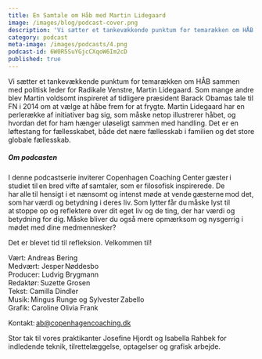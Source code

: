```yaml
---
title: En Samtale om Håb med Martin Lidegaard
image: /images/blog/podcast-cover.png
description: 'Vi sætter et tankevækkende punktum for temarækken om HÅB sammen med politisk leder for Radikale Venstre, Martin Lidegaard. Som mange andre blev Martin voldsomt inspireret af tidligere præsident Barack Obamas tale til FN i 2014 om at vælge at håbe frem for at frygte. Martin Lidegaard har en perlerække af initiativer bag sig, som måske netop illustrerer håbet, og hvordan det for ham hænger uløseligt sammen med handling. Det er en løftestang for fællesskabet, både det nære fællesskab i familien og det store globale fællesskab.'
category: podcast
meta-image: /images/podcasts/4.png
podcast-id: 6W0R5SuYGjcCXqoW6Im2cD
published: true
---
```


Vi sætter et tankevækkende punktum for temarækken om HÅB sammen med politisk leder for Radikale Venstre, Martin Lidegaard. Som mange andre blev Martin voldsomt inspireret af tidligere præsident Barack Obamas tale til FN i 2014 om at vælge at håbe frem for at frygte. Martin Lidegaard har en perlerække af initiativer bag sig, som måske netop illustrerer håbet, og hvordan det for ham hænger uløseligt sammen med handling. Det er en løftestang for fællesskabet, både det nære fællesskab i familien og det store globale fællesskab.

##### Om podcasten

I denne podcastserie inviterer Copenhagen Coaching Center gæster i studiet til en bred vifte af samtaler, som er filosofisk inspirerede. De har alle til hensigt i et nænsomt og intenst møde at vende gæsterne mod det, som har værdi og betydning i deres liv. Som lytter får du måske lyst til at stoppe op og reflektere over dit eget liv og de ting, der har værdi og betydning for dig. Måske bliver du også mere opmærksom og nysgerrig i mødet med dine medmennesker?

Det er blevet tid til refleksion. Velkommen til!  

Vært: Andreas Bering<br>
Medvært: Jesper Nøddesbo<br>
Producer: Ludvig Brygmann<br>
Redaktør: Suzette Grosen<br>
Tekst: Camilla Dindler<br>
Musik: Mingus Runge og Sylvester Zabello<br>
Grafik: Caroline Olivia Frank

Kontakt: ab@copenhagencoaching.dk

Stor tak til vores praktikanter Josefine Hjordt og Isabella Rahbek for indledende teknik, tilrettelæggelse, optagelser og grafisk arbejde.